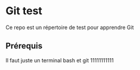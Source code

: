 # Git test

Ce repo est un répertoire de test pour apprendre Git

## Prérequis

Il faut juste un terminal bash et git
11111111111